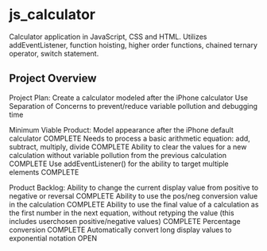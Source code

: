 # js_calculator
Calculator application in JavaScript, CSS and HTML. Utilizes addEventListener, function hoisting, higher order functions, chained ternary operator, switch statement.

## Project Overview
Project Plan: 
    Create a calculator modeled after the iPhone calculator
    Use Separation of Concerns to prevent/reduce variable pollution and debugging time

Minimum Viable Product:
    Model appearance after the iPhone default calculator COMPLETE
    Needs to process a basic arithmetic equation: add, subtract, multiply, divide COMPLETE
    Ability to clear the values for a new calculation without variable pollution from the previous calculation COMPLETE
    Use addEventListener() for the ability to target multiple elements COMPLETE

Product Backlog:
    Ability to change the current display value from positive to negative or reversal COMPLETE
    Ability to use the pos/neg conversion value in the calculation COMPLETE
    Ability to use the final value of a calculation as the first number in the next equation, without retyping the value (this includes userchosen positive/negative values) COMPLETE
    Percentage conversion COMPLETE
    Automatically convert long display values to exponential notation OPEN 
